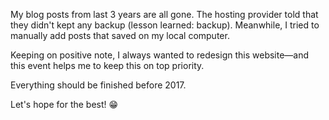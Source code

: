 My blog posts from last 3 years are all gone. The hosting provider told that they didn't kept any backup (lesson learned: backup). Meanwhile, I tried to manually add posts that saved on my local computer.

Keeping on positive note, I always wanted to redesign this website—and this event helps me to keep this on top priority.

Everything should be finished before 2017. 

Let's hope for the best! 😁